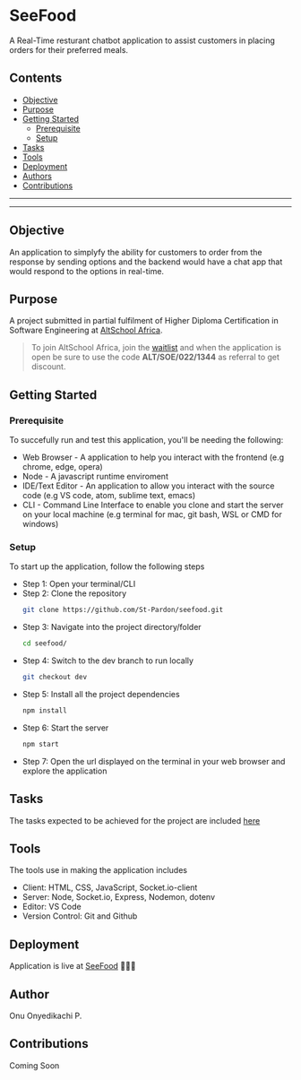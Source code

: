 # SeeFood

A Real-Time resturant chatbot application to assist customers in placing orders for their preferred meals.

## Contents
- [Objective](#objective)
- [Purpose](#purpose)
- [Getting Started](#getting-started)
    - [Prerequisite](#prerequisite)
    - [Setup](#setup)
- [Tasks](#tasks)
- [Tools](#tools)
- [Deployment](#deployment)
- [Authors](#author)
- [Contributions](#contributions)

___
___

## Objective
An application to simplyfy the ability for customers to order from the response by sending options and the backend would have a chat app that would respond to the options in real-time.

## Purpose
A project submitted in partial fulfilment of Higher Diploma Certification in Software Engineering at [AltSchool Africa](https://www.altschoolafrica.com/).

> To join AltSchool Africa, join the [waitlist](https://www.altschoolafrica.com/waitlist?school=engineering) and when the application is open be sure to use the code **ALT/SOE/022/1344** as referral to get discount.

## Getting Started
### Prerequisite
To succefully run and test this application, you'll be needing the following:
- Web Browser - A application to help you interact with the frontend (e.g chrome, edge, opera)
- Node - A javascript runtime enviroment
- IDE/Text Editor - An application to allow you interact with the source code (e.g VS code, atom, sublime text, emacs)
- CLI - Command Line Interface to enable you clone and start the server on your local machine (e.g terminal for mac, git bash, WSL or CMD for windows)

### Setup
To start up the application, follow the following steps
- Step 1: Open your terminal/CLI
- Step 2: Clone the repository
    ```sh
    git clone https://github.com/St-Pardon/seefood.git
    ```
- Step 3: Navigate into the project directory/folder
    ```sh
    cd seefood/
    ```
- Step 4: Switch to the dev branch to run locally
    ```sh
    git checkout dev
    ```
- Step 5: Install all the project dependencies
    ```sh
    npm install
    ```
- Step 6: Start the server
    ```sh
    npm start
    ```
- Step 7: Open the url displayed on the terminal in your web browser and explore the application

## Tasks
The tasks expected to be achieved for the project are included [here](./Tasks.md)

## Tools
The tools use in making the application includes
- Client: HTML, CSS, JavaScript, Socket.io-client
- Server: Node, Socket.io, Express, Nodemon, dotenv
- Editor: VS Code
- Version Control: Git and Github

## Deployment
Application is live at [SeeFood](https://seefood-ryww.onrender.com) 🚀🚀🚀

## Author
Onu Onyedikachi P.

## Contributions
Coming Soon
